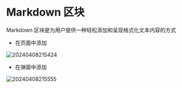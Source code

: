 # Markdown 区块
Markdown 区块是为用户提供一种轻松添加和呈现格式化文本内容的方式 

- 在页面中添加

![20240408215424](https://nocobase-docs.oss-cn-beijing.aliyuncs.com/20240408215424.png)

- 在弹窗中添加

![20240408215555](https://nocobase-docs.oss-cn-beijing.aliyuncs.com/20240408215555.png)